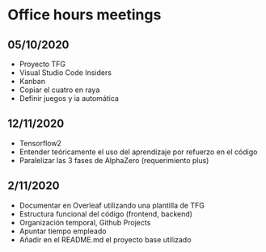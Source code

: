 # Office hours meetings

## 05/10/2020
- Proyecto TFG
- Visual Studio Code Insiders
- Kanban
- Copiar el cuatro en raya
- Definir juegos y ia automática

## 12/11/2020
- Tensorflow2
- Entender teóricamente el uso del aprendizaje por refuerzo en el código
- Paralelizar las 3 fases de AlphaZero (requerimiento plus)

## 2/11/2020
- Documentar en Overleaf utilizando una plantilla de TFG
- Estructura funcional del código (frontend, backend)
- Organización temporal, Github Projects
- Apuntar tiempo empleado
- Añadir en el README.md el proyecto base utilizado
